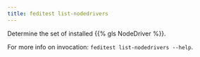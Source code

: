 ```yaml
---
title: feditest list-nodedrivers
---
```


Determine the set of installed {{% gls NodeDriver %}}.

For more info on invocation: `feditest list-nodedrivers --help`.